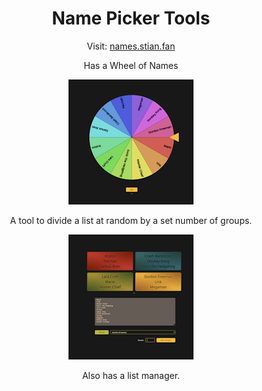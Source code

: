 <h1 align="center">Name Picker Tools</h1>

<p align="center">Visit: <a href="https://names.stian.fan/">names.stian.fan</a>

<p align="center"> Has a Wheel of Names
<p align="center">
  <img src="img/wheel.png" alt="Header image">

<p align="center"> A tool to divide a list at random by a set number of groups.
<p align="center">
  <img src="img/grouper.png" alt="Header image">

<p align="center"> Also has a list manager.
